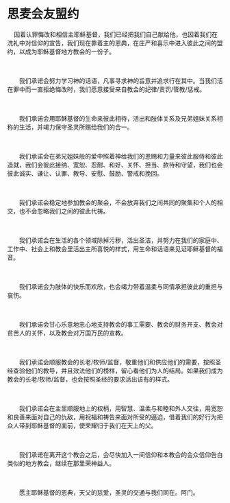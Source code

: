 # 思麦会友盟约



<p>&nbsp; &nbsp; 因着认罪悔改和相信主耶稣基督，我们已经把我们自己献给他，也因着我们在洗礼中对信仰的宣告，我们现在靠着主的恩典，在庄严和喜乐中进入彼此之间的盟约，以成为耶稣基督地方教会的一份子。</p>

<p><br />
&nbsp;<br />
　　我们承诺会努力学习神的话语，凡事寻求神的旨意并追求行在其中。当我们活在罪中而一直拒绝悔改时，我们愿意接受来自教会的纪律/责罚/管教/惩戒。</p>

<p><br />
&nbsp;<br />
　　我们承诺会用耶稣基督的生命来彼此相待，活出和肢体关系及兄弟姐妹关系相称的生活，并竭力保守圣灵所赐给我们的合一。</p>

<p><br />
&nbsp;<br />
　　我们承诺会在弟兄姐妹般的爱中照着神给我们的恩赐和力量来彼此服侍和彼此造就，我们会彼此接纳、宽恕、忍耐、和好、关怀、担当、款待和守望，我们也会彼此诚实、谦让、认罪、教导、安慰、鼓励、警戒和挽回。</p>

<p><br />
&nbsp;<br />
　　我们承诺会稳定地参加教会的聚会，不会放弃我们之间共同的聚集和个人的相交，也不会忽略我们之间的彼此代祷。</p>

<p><br />
&nbsp;<br />
　　我们承诺会在生活的各个领域除掉污秽，活出圣洁，并努力在我们的家庭中、工作中、社会上和教会里活出主所喜悦的样式，用生命和话语来见证耶稣基督的福音。</p>

<p><br />
&nbsp;<br />
　　我们承诺会为肢体的快乐而欢欣，也会竭力带着温柔与同情承担彼此的重担与哀伤。</p>

<p><br />
&nbsp;<br />
　　我们承诺会甘心乐意地忠心地支持教会的事工需要、教会的财务开支、教会对贫苦人的关怀，以及教会对万国万民的宣教。</p>

<p><br />
&nbsp;<br />
　　我们承诺会顺服教会的长老/牧师/监督，敬重他们和供应他们的需要，按照圣经查验他们的教导，并且效法他们的榜样，留心看他们为人的结局。如果我们成为教会的长老/牧师/监督，也会按照圣经的要求活出该有的样式。</p>

<p><br />
&nbsp;<br />
　　我们承诺会在主里顺服地上的权柄，用智慧、温柔与和睦和外人交往，用宽恕和良善来面对自己的仇敌，用祝福和祷告来面对所受的逼迫，借着我们的好行为把众人带到耶稣基督的面前，使荣耀归于我们在天上的父。</p>

<p><br />
&nbsp;<br />
　　我们承诺在离开这个教会之后，会尽快加入一间信仰和本教会的会众信仰告白类似的地方教会，继续在那里荣神益人。</p>

<p><br />
&nbsp;<br />
　　愿主耶稣基督的恩典，天父的慈爱，圣灵的交通与我们同在。阿门。</p>